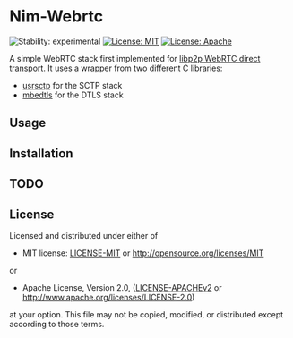 # Nim-Webrtc

![Stability: experimental](https://img.shields.io/badge/stability-experimental-orange.svg)
[![License: MIT](https://img.shields.io/badge/License-MIT-blue.svg)](https://opensource.org/licenses/MIT)
[![License: Apache](https://img.shields.io/badge/License-Apache%202.0-blue.svg)](https://opensource.org/licenses/Apache-2.0)

A simple WebRTC stack first implemented for [libp2p WebRTC direct transport](https://github.com/libp2p/specs/blob/master/webrtc/webrtc-direct.md).
It uses a wrapper from two different C libraries:
 - [usrsctp]() for the SCTP stack
 - [mbedtls]() for the DTLS stack

## Usage

## Installation

## TODO

## License

Licensed and distributed under either of

* MIT license: [LICENSE-MIT](LICENSE-MIT) or http://opensource.org/licenses/MIT

or

* Apache License, Version 2.0, ([LICENSE-APACHEv2](LICENSE-APACHEv2) or http://www.apache.org/licenses/LICENSE-2.0)

at your option. This file may not be copied, modified, or distributed except according to those terms.
